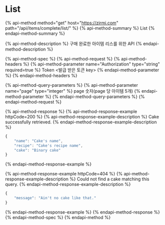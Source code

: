 # List

{% api-method method="get" host="https://zirmi.com" path="/api/items/complete/list/" %}
{% api-method-summary %}
List
{% endapi-method-summary %}

{% api-method-description %}
구매 완료한 아이템 리스를 위한 API 
{% endapi-method-description %}

{% api-method-spec %}
{% api-method-request %}
{% api-method-headers %}
{% api-method-parameter name="Authorization" type="string" required=true %}
Token &lt;발급 받은 토큰 key&gt; 
{% endapi-method-parameter %}
{% endapi-method-headers %}

{% api-method-query-parameters %}
{% api-method-parameter name="page" type="integer" %}
page 숫자\(page 당 아이템 5개\) 
{% endapi-method-parameter %}
{% endapi-method-query-parameters %}
{% endapi-method-request %}

{% api-method-response %}
{% api-method-response-example httpCode=200 %}
{% api-method-response-example-description %}
Cake successfully retrieved.
{% endapi-method-response-example-description %}

```javascript
{
    "name": "Cake's name",
    "recipe": "Cake's recipe name",
    "cake": "Binary cake"
}
```
{% endapi-method-response-example %}

{% api-method-response-example httpCode=404 %}
{% api-method-response-example-description %}
Could not find a cake matching this query.
{% endapi-method-response-example-description %}

```javascript
{
    "message": "Ain't no cake like that."
}
```
{% endapi-method-response-example %}
{% endapi-method-response %}
{% endapi-method-spec %}
{% endapi-method %}



